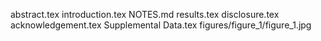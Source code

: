 abstract.tex
introduction.tex
NOTES.md
results.tex
disclosure.tex
acknowledgement.tex
Supplemental Data.tex
figures/figure_1/figure_1.jpg